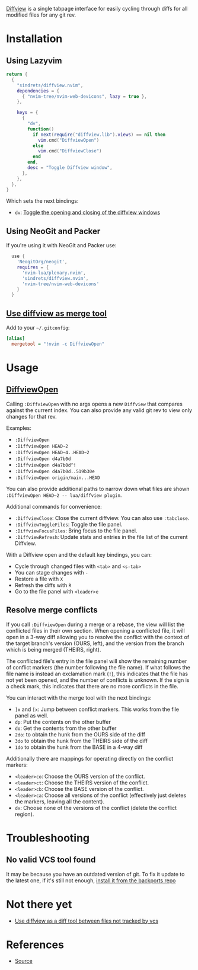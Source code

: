 [Diffview](https://github.com/sindrets/diffview.nvim) is a single tabpage interface for easily cycling through diffs for all modified files for any git rev.

# Installation

## Using Lazyvim

```lua
return {
  {
    "sindrets/diffview.nvim",
    dependencies = {
      { "nvim-tree/nvim-web-devicons", lazy = true },
    },

    keys = {
      {
        "dv",
        function()
          if next(require("diffview.lib").views) == nil then
            vim.cmd("DiffviewOpen")
          else
            vim.cmd("DiffviewClose")
          end
        end,
        desc = "Toggle Diffview window",
      },
    },
  },
}
```
Which sets the next bindings:
- `dv`: [Toggle the opening and closing of the diffview windows](https://www.reddit.com/r/neovim/comments/15remc4/how_to_exit_all_the_tabs_in_diffviewnvim/?rdt=52076)

## Using NeoGit and Packer
If you're using it with NeoGit and Packer use:

```lua
  use {
    'NeogitOrg/neogit',
    requires = {
      'nvim-lua/plenary.nvim',
      'sindrets/diffview.nvim',
      'nvim-tree/nvim-web-devicons'
    }
  }
```

## [Use diffview as merge tool](https://github.com/sindrets/diffview.nvim/issues/226)

Add to your `~/.gitconfig`:

```ini
[alias]
  mergetool = "!nvim -c DiffviewOpen"
```

# Usage

## [DiffviewOpen](https://github.com/sindrets/diffview.nvim#diffviewopen-git-rev-options-----paths)

Calling `:DiffviewOpen` with no args opens a new `Diffview` that compares against the current index. You can also provide any valid git rev to view only changes for that rev.

Examples:

- `:DiffviewOpen`
- `:DiffviewOpen HEAD~2`
- `:DiffviewOpen HEAD~4..HEAD~2`
- `:DiffviewOpen d4a7b0d`
- `:DiffviewOpen d4a7b0d^!`
- `:DiffviewOpen d4a7b0d..519b30e`
- `:DiffviewOpen origin/main...HEAD`

You can also provide additional paths to narrow down what files are shown `:DiffviewOpen HEAD~2 -- lua/diffview plugin`.

Additional commands for convenience:

- `:DiffviewClose`: Close the current diffview. You can also use `:tabclose`.
- `:DiffviewToggleFiles`: Toggle the file panel.
- `:DiffviewFocusFiles`: Bring focus to the file panel.
- `:DiffviewRefresh`: Update stats and entries in the file list of the current Diffview.

With a Diffview open and the default key bindings, you can:

- Cycle through changed files with `<tab>` and `<s-tab>`
- You can stage changes with `-`
- Restore a file with `X`
- Refresh the diffs with `R`
- Go to the file panel with `<leader>e`

## Resolve merge conflicts

If you call `:DiffviewOpen` during a merge or a rebase, the view will list the conflicted files in their own section. When opening a conflicted file, it will open in a 3-way diff allowing you to resolve the conflict with the context of the target branch's version (OURS, left), and the version from the branch which is being merged (THEIRS, right).

The conflicted file's entry in the file panel will show the remaining number of conflict markers (the number following the file name). If what follows the file name is instead an exclamation mark (`!`), this indicates that the file has not yet been opened, and the number of conflicts is unknown. If the sign is a check mark, this indicates that there are no more conflicts in the file.

You can interact with the merge tool with the next bindings:

- `]x` and `[x`: Jump between conflict markers. This works from the file panel as well. 
- `dp`: Put the contents on the other buffer
- `do`: Get the contents from the other buffer
- `2do`: to obtain the hunk from the OURS side of the diff 
- `3do` to obtain the hunk from the THEIRS side of the diff
- `1do` to obtain the hunk from the BASE in a 4-way diff

Additionally there are mappings for operating directly on the conflict
markers:

- `<leader>co`: Choose the OURS version of the conflict.
- `<leader>ct`: Choose the THEIRS version of the conflict.
- `<leader>cb`: Choose the BASE version of the conflict.
- `<leader>ca`: Choose all versions of the conflict (effectively
  just deletes the markers, leaving all the content).
- `dx`: Choose none of the versions of the conflict (delete the
  conflict region).

# Troubleshooting

## No valid VCS tool found

It may be because you have an outdated version of git. To fix it update to the latest one, if it's still not enough, [install it from the backports repo](linux_snippets.md#install-latest-version-of-package-from-backports)

# Not there yet
- [Use diffview as a diff tool between files not tracked by vcs](https://github.com/sindrets/diffview.nvim/issues/286)

# References

- [Source](https://github.com/sindrets/diffview.nvim)
